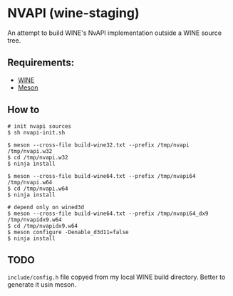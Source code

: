 # NVAPI (wine-staging)

An attempt to build WINE's NvAPI implementation outside a WINE source tree.

## Requirements:
- [WINE](https://www.winehq.org/)
- [Meson](http://mesonbuild.com/)

## How to
```
# init nvapi sources
$ sh nvapi-init.sh

$ meson --cross-file build-wine32.txt --prefix /tmp/nvapi /tmp/nvapi.w32
$ cd /tmp/nvapi.w32
$ ninja install

$ meson --cross-file build-wine64.txt --prefix /tmp/nvapi64 /tmp/nvapi.w64
$ cd /tmp/nvapi.w64
$ ninja install

# depend only on wined3d
$ meson --cross-file build-wine64.txt --prefix /tmp/nvapi64_dx9 /tmp/nvapidx9.w64
$ cd /tmp/nvapidx9.w64
$ meson configure -Denable_d3d11=false
$ ninja install

```

## TODO
`include/config.h` file copyed from my local WINE build directory.
Better to generate it usin meson.
